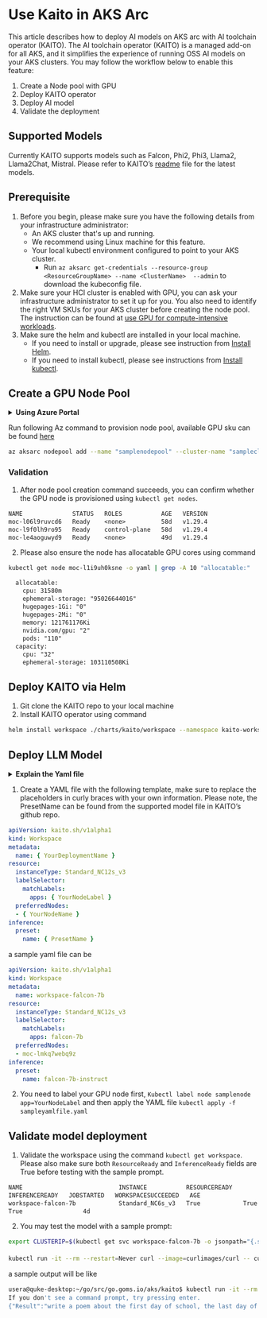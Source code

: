 # Use Kaito in AKS Arc
This article describes how to deploy AI models on AKS arc with AI toolchain operator (KAITO). The AI toolchain operator (KAITO) is a managed add-on for all AKS, and it simplifies the experience of running OSS AI models on your AKS clusters. You may follow the workflow below to enable this feature:
1.	Create a Node pool with GPU
2.	Deploy KAITO operator
3.	Deploy AI model
4.	Validate the deployment

## Supported Models
Currently KAITO supports models such as Falcon, Phi2, Phi3, Llama2, Llama2Chat, Mistral. Please refer to KAITO’s [readme](https://github.com/Azure/kaito/blob/main/presets/README.md) file for the latest models. 

## Prerequisite
1.	Before you begin, please make sure you have the following details from your infrastructure administrator:
    - An AKS cluster that's up and running.
    - We recommend using Linux machine for this feature.
    - Your local kubectl environment configured to point to your AKS cluster.
        - Run `az aksarc get-credentials --resource-group <ResourceGroupName> --name <ClusterName>  --admin` to download the kubeconfig file.
2.	Make sure your HCI cluster is enabled with GPU, you can ask your infrastructure administrator to set it up for you. You also need to identify the right VM SKUs for your AKS cluster before creating the node pool. The instruction can be found at [use GPU for compute-intensive workloads](https://learn.microsoft.com/en-us/azure/aks/hybrid/deploy-gpu-node-pool).
3.	Make sure the helm and kubectl are installed in your local machine.
    - If you need to install or upgrade, please see instruction from [Install Helm](https://helm.sh/docs/intro/install/).
    - If you need to install kubectl, please see instructions from [Install kubectl](https://kubernetes.io/docs/tasks/tools/install-kubectl/).

## Create a GPU Node Pool
<details>
<summary><b>Using Azure Portal</b></summary>
<div align="middle">
  <img src="img/aksarc_nodepool_creation_portal.png" width=80% title="create nodepool from azure portal" alt="create nodepool from azure portal">
</div>
</details>

Run following Az command to provision node pool, available GPU sku can be found [here](https://learn.microsoft.com/en-us/azure/aks/hybrid/deploy-gpu-node-pool#supported-vm-sizes)

```bash
az aksarc nodepool add --name "samplenodepool" --cluster-name "samplecluster" --resource-group "sample-rg" –node-vm-size "samplenodepoolsize" –os-type "Linux"
```

### Validation
1.	After node pool creation command succeeds, you can confirm whether the GPU node is provisioned using `kubectl get nodes`.
```
NAME              STATUS   ROLES           AGE   VERSION
moc-l06l9ruvcd6   Ready    <none>          58d   v1.29.4
moc-l9f0lh9ro95   Ready    control-plane   58d   v1.29.4
moc-le4aoguwyd9   Ready    <none>          49d   v1.29.4
```
2.	Please also ensure the node has allocatable GPU cores using command 
```bash
kubectl get node moc-l1i9uh0ksne -o yaml | grep -A 10 "allocatable:"
```
```
  allocatable:
    cpu: 31580m
    ephemeral-storage: "95026644016"
    hugepages-1Gi: "0"
    hugepages-2Mi: "0"
    memory: 121761176Ki
    nvidia.com/gpu: "2"
    pods: "110"
  capacity:
    cpu: "32"
    ephemeral-storage: 103110508Ki
```

## Deploy KAITO via Helm
1.	Git clone the KAITO repo to your local machine
2.	Install KAITO operator using command 
```bash
helm install workspace ./charts/kaito/workspace --namespace kaito-workspace --create-namespace
```

## Deploy LLM Model
<details>
<summary><b>Explain the Yaml file</b></summary>
If a user runs Kaito in an on-premise Kubernetes cluster where nodepool auto provision are unavailable, the GPU nodes can be pre-configured.

- the user needs to add the node names in the `preferredNodes` field in the `resource` spec. As a result, the Kaito controller will skip the steps for GPU node provisioning and use the prepared nodes to run the inference workload.

Using the same method user can try all kaito functionalities, example can be found on /examples folder.
</details>

1.	Create a YAML file with the following template, make sure to replace the placeholders in curly braces with your own information. Please note, the PresetName can be found from the supported model file in KAITO’s github repo.
```yaml
apiVersion: kaito.sh/v1alpha1
kind: Workspace
metadata:
  name: { YourDeploymentName }
resource:
  instanceType: Standard_NC12s_v3
  labelSelector:
    matchLabels:
      apps: { YourNodeLabel }
  preferredNodes:
  - { YourNodeName }
inference:
  preset:
    name: { PresetName }

```
a sample yaml file can be 
```yaml
apiVersion: kaito.sh/v1alpha1
kind: Workspace
metadata:
  name: workspace-falcon-7b
resource:
  instanceType: Standard_NC12s_v3
  labelSelector:
    matchLabels:
      apps: falcon-7b
  preferredNodes: 
  - moc-lmkq7webq9z
inference:
  preset:
    name: falcon-7b-instruct
```
2.	You need to label your GPU node first, `Kubectl label node samplenode app=YourNodeLabel` and then apply the YAML file
`kubectl apply -f sampleyamlfile.yaml`

 

## Validate model deployment 
1.	Validate the workspace using the command `kubectl get workspace`. Please also make sure both `ResourceReady` and `InferenceReady` fields are True before testing with the sample prompt.
```
NAME                           INSTANCE           RESOURCEREADY   INFERENCEREADY   JOBSTARTED   WORKSPACESUCCEEDED   AGE
workspace-falcon-7b            Standard_NC6s_v3   True            True                          True                 4d
```

2.	You may test the model with a sample prompt: 
```bash
export CLUSTERIP=$(kubectl get svc workspace-falcon-7b -o jsonpath="{.spec.clusterIPs[0]}") 

kubectl run -it --rm --restart=Never curl --image=curlimages/curl -- curl -X POST http://$CLUSTERIP/chat -H "accept: application/json" -H "Content-Type: application/json" -d "{\"prompt\":\"<sample_prompt>\"}"
```
a sample output will be like
```bash
usera@quke-desktop:~/go/src/go.goms.io/aks/kaito$ kubectl run -it --rm --restart=Never curl --image=curlimages/curl -- curl -X POST http://$CLUSTERIP/chat -H "accept: application/json" -H "Content-Type: application/json" -d "{\"prompt\":\"write a poem\"}"
If you don't see a command prompt, try pressing enter.
{"Result":"write a poem about the first day of school, the last day of school, or a day in school.\nThe first day of school\nI wake at dawn\nand think of the new day\nas the sun rises\nI am excited\nthe first day of school\nI wake at dawn\nand think of the new day\nas the sun rises\nI am excited\nthe last day of school\nI wake at dawn\nand think of the last day\nas the sun rises\nI am sad\nthe last day of school\nI wake at dawn\nand think of the last day\nas the sun rises\nI am sad\na day in school\nthe first day of school\nI wake at dawn\nand think of the new day\nas the sun rises\nI am excited\nthe last day of school\nI wake at dawn\nand think of the last day\nas the sun rises\nI am sad\na day in school\nI walk down the stairs"}pod "curl" deleted
```